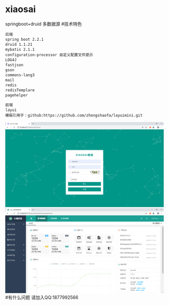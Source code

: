 # xiaosai
springboot+druid 多数据源
#技术特色
```
后端
spring boot 2.2.1
druid 1.1.21
mybatis 2.1.1
configuration-processor 自定义配置文件提示
LOG4J
fastjson
gson
commons-lang3
mail
redis
redisTemplare
pagehelper
```
```
前端
layui
模板引用于：github:https://github.com/zhongshaofa/layuimini.git
```
![image](https://github.com/cozilyo/xiaosai/blob/master/src/main/resources/static/readmeImg/login.png)
![image](https://github.com/cozilyo/xiaosai/blob/master/src/main/resources/static/readmeImg/index.png)
#有什么问题
请加入QQ:1877992566

